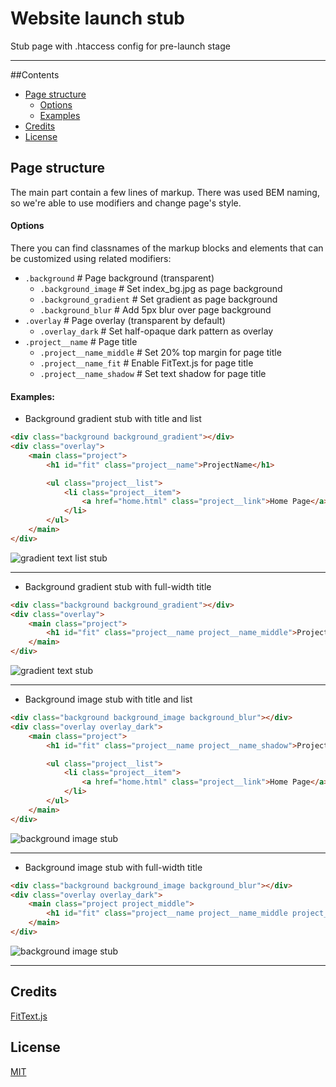 # Website launch stub

Stub page with .htaccess config for pre-launch stage

---

##Contents
* [Page structure](#pge-structure)
    - [Options](#options)
    - [Examples](#examples) 
* [Credits](#credits)
* [License](#license)


## Page structure 
The main part contain a few lines of markup. There was used BEM naming, so we're able to use modifiers and change page's style.

#### Options
There you can find classnames of the markup blocks and elements that can be customized using related modifiers:
          
* `.background`                      # Page background (transparent) 
    - `.background_image`            # Set index_bg.jpg as page background
    - `.background_gradient`         # Set gradient as page background 
    - `.background_blur`             # Add 5px blur over page background
* `.overlay`                         # Page overlay (transparent by default)
    - `.overlay_dark`                # Set half-opaque dark pattern as overlay
* `.project__name`                   # Page title
    - `.project__name_middle`        # Set 20% top margin for page title
    - `.project__name_fit`           # Enable FitText.js for page title
    - `.project__name_shadow`        # Set text shadow for page title


#### Examples:

* Background gradient stub with title and list
```html
<div class="background background_gradient"></div>
<div class="overlay">
    <main class="project">
        <h1 id="fit" class="project__name">ProjectName</h1>

        <ul class="project__list">
            <li class="project__item">
                <a href="home.html" class="project__link">Home Page</a>
            </li>
        </ul>
    </main>
</div>
```

![gradient text list stub](https://github.com/website-templates/website-launch-stubs/blob/master/test_screenshots/gradient-list-stub.jpg)

---

* Background gradient stub with full-width title
```html
<div class="background background_gradient"></div>
<div class="overlay">
    <main class="project">
        <h1 id="fit" class="project__name project__name_middle">ProjectName</h1>
    </main>
</div>
```

![gradient text stub](https://github.com/website-templates/website-launch-stubs/blob/master/test_screenshots/gradient-text-stub.jpg)

---

* Background image stub with title and list
```html
<div class="background background_image background_blur"></div>
<div class="overlay overlay_dark">
    <main class="project">
        <h1 id="fit" class="project__name project__name_shadow">ProjectName</h1>

        <ul class="project__list">
            <li class="project__item">
                <a href="home.html" class="project__link">Home Page</a>
            </li>
        </ul>
    </main>
</div>
```

![background image stub](https://github.com/website-templates/website-launch-stubs/blob/master/test_screenshots/background-image-list-stub.jpg)

---

* Background image stub with full-width title
```html
<div class="background background_image background_blur"></div>
<div class="overlay overlay_dark">
    <main class="project project_middle">
        <h1 id="fit" class="project__name project__name_middle project__name_fit project__name_shadow">ProjectName</h1>
    </main>
</div>
```

![background image stub](https://github.com/website-templates/website-launch-stubs/blob/master/test_screenshots/background-image-text-stub.jpg)

---

## Credits
[FitText.js](https://github.com/adactio/FitText.js)

## License
[MIT](http://opensource.org/licenses/MIT)
